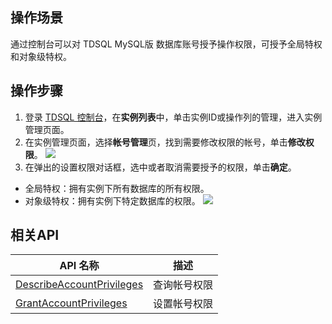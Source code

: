 ## 操作场景
通过控制台可以对 TDSQL MySQL版 数据库账号授予操作权限，可授予全局特权和对象级特权。

## 操作步骤
1. 登录 [TDSQL 控制台](https://console.cloud.tencent.com/tdsqld/instance-tdmysql)，在**实例列表**中，单击实例ID或操作列的管理，进入实例管理页面。
2. 在实例管理页面，选择**帐号管理**页，找到需要修改权限的帐号，单击**修改权限**。
![](https://qcloudimg.tencent-cloud.cn/raw/fefb9a73318b69f1cce01c00a80625ec.png)
3. 在弹出的设置权限对话框，选中或者取消需要授予的权限，单击**确定**。
 - 全局特权：拥有实例下所有数据库的所有权限。
 - 对象级特权：拥有实例下特定数据库的权限。
![](https://qcloudimg.tencent-cloud.cn/raw/4e93254887f4af3267389fac0b24b2f7.png)

## 相关API

| API 名称                                                     | 描述         |
| ------------------------------------------------------------ | ------------ |
| [DescribeAccountPrivileges](https://cloud.tencent.com/document/product/557/19994) | 查询帐号权限 |
| [GrantAccountPrivileges](https://cloud.tencent.com/document/product/557/19986) | 设置帐号权限 |

